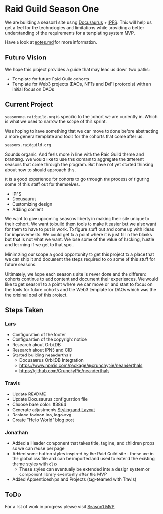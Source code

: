 # Raid Guild Season One

We are building a season1 site using [Docusaurus](https://docusaurus.io/) + [IPFS](https://ipfs.io/). This will help us get a feel for the technologies and limitations while providing a better understanding of the requirements for a templating system MVP.

Have a look at [notes.md](notes.md) for more information.

## Future Vision

We hope this project provides a guide that may lead us down two paths:

- Template for future Raid Guild cohorts
- Template for Web3 projects (DAOs, NFTs and DeFi protocols) with an initial focus on DAOs

## Current Project

`seasonone.raidguild.org` is specific to the cohort we are currently in. Which is what we used to narrow the scope of this sprint.

Was hoping to have something that we can move to done before abstracting a more general template and tools for the cohorts that come after us.

`seasons.raidguild.org`

Sounds organic. And feels more in line with the Raid Guild theme and branding. We would like to use this domain to aggregate the different seasons that come through the program. But have not yet started thinking about how to should approach this.

It is a good experience for cohorts to go through the process of figuring some of this stuff out for themselves.

- IPFS
- Docusaurus
- Customizing design
- Adding content

We want to give upcoming seasons liberty in making their site unique to their cohort. We want to build them tools to make it easier but we also want for them to have to put in work. To figure stuff out and come up with ideas for improvements. We could get to a point where it is just fill in the blanks but that is not what we want. We lose some of the value of hacking, hustle and learning if we get to that spot.

Minimizing our scope a good opportunity to get this project to a place that we can ship it and document the steps required to do some of this stuff for future seasons.

Ultimately, we hope each season's site is never done and the different cohorts continue to add content and document their experiences. We would like to get season1 to a point where we can move on and start to focus on the tools for future cohorts and the Web3 template for DAOs which was the the original goal of this project.

## Steps Taken

### Lars

- Configuration of the footer
- Configuartion of the copyright notice
- Research about OrbitDB
- Research about IPNS and CID
- Started building neanderthals
  - Docusaurus OrbitDB Integration
  - https://www.npmjs.com/package/@crunchypie/neanderthals
  - https://github.com/CrunchyPie/neanderthals

### Travis

- Update README
- Update Docusaurus configuration file
- Choose base color: ff3864
- Generate adjustments [Styling and Layout](https://docusaurus.io/docs/styling-layout)
- Replace favicon.ico, logo.svg
- Create "Hello World" blog post

### Jonathan

- Added a Header component that takes title, tagline, and children props so we can reuse per page
- Added some button styles inspired by the Raid Guild site - these are in the global css file and can be imported and used to extend the existing theme styles with `clsx`
  - These styles can eventually be extended into a design system or component library eventually after the MVP
- Added Apprenticeships and Projects (tag-teamed with Travis)

## ToDo

For a list of work in progress please visit [Season1 MVP](https://github.com/raid-guild/cohort-docusaurus-v0/projects/1)
